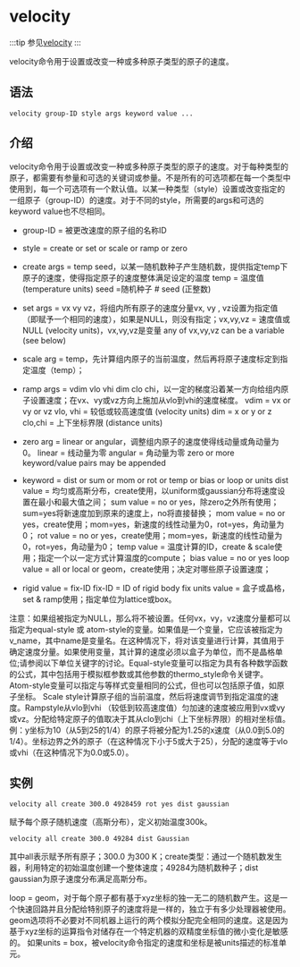 # velocity

:::tip
参见[velocity](https://lammps.sandia.gov/doc/velocity.html)
:::

velocity命令用于设置或改变一种或多种原子类型的原子的速度。

## 语法
```
velocity group-ID style args keyword value ...
```

## 介绍
velocity命令用于设置或改变一种或多种原子类型的原子的速度。对于每种类型的原子，都需要有参量和可选的关键词或参量。不是所有的可选项都在每一个类型中使用到，每一个可选项有一个默认值。以某一种类型（style）设置或改变指定的一组原子（group-ID）的速度。对于不同的style，所需要的args和可选的keyword value也不尽相同。
* group-ID = 被更改速度的原子组的名称ID
* style = create or set or scale or ramp or zero

* create args = temp seed，以某一随机数种子产生随机数，提供指定temp下原子的速度，使得指定原子的速度整体满足设定的温度
    temp = 温度值 (temperature units)
    seed =随机种子 # seed (正整数)

* set args = vx vy vz，将组内所有原子的速度分量vx, vy , vz设置为指定值（即赋予一个相同的速度），如果是NULL，则没有指定；vx,vy,vz = 速度值或 NULL (velocity units)，vx,vy,vz是变量
any of vx,vy,vz can be a variable (see below)
* scale arg = temp，先计算组内原子的当前温度，然后再将原子速度标定到指定温度（temp）；

* ramp args = vdim vlo vhi dim clo chi，以一定的梯度沿着某一方向给组内原子设置速度；在vx、vy或vz方向上施加从vlo到vhi的速度梯度。
    vdim = vx or vy or vz
    vlo, vhi = 较低或较高速度值 (velocity units)
    dim = x or y or z
    clo,chi = 上下坐标界限 (distance units)
* zero arg = linear or angular，调整组内原子的速度使得线动量或角动量为0。
    linear = 线动量为零
    angular = 角动量为零
    zero or more keyword/value pairs may be appended

* keyword = dist or sum or mom or rot or temp or bias or loop or units
dist value = 均匀或高斯分布，create使用，以uniform或gaussian分布将速度设置在最小和最大值之间；
sum value = no or yes，除zero之外所有使用；sum=yes将新速度加到原来的速度上，no将直接替换；
mom value = no or yes，create使用；mom=yes，新速度的线性动量为0，rot=yes，角动量为0；
rot value = no or yes，create使用；mom=yes，新速度的线性动量为0，rot=yes，角动量为0；
temp value = 温度计算的ID，create & scale使用；指定一个以一定方式计算温度的compute；
bias value = no or yes
loop value = all or local or geom，create使用；决定对哪些原子设置速度；
* rigid value = fix-ID
fix-ID = ID of rigid body fix
units value = 盒子或晶格，set & ramp使用；指定单位为lattice或box。

注意：如果组被指定为NULL，那么将不被设置。任何vx，vy，vz速度分量都可以指定为equal-style 或 atom-style的变量。如果值是一个变量，它应该被指定为v_name，其中name是变量名。在这种情况下，将对该变量进行计算，其值用于确定速度分量。如果使用变量，其计算的速度必须以盒子为单位，而不是晶格单位;请参阅以下单位关键字的讨论。Equal-style变量可以指定为具有各种数学函数的公式，其中包括用于模拟框参数或其他参数的thermo_style命令关键字。Atom-style变量可以指定与等样式变量相同的公式，但也可以包括原子值，如原子坐标。 Scale style计算原子组的当前温度，然后将速度调节到指定温度的速度。Rampstyle从vlo到vhi （较低到较高速度值）匀加速的速度被应用到vx或vy或vz。分配给特定原子的值取决于其从clo到chi（上下坐标界限）的相对坐标值。例：y坐标为10（从5到25的1/4）的原子将被分配为1.25的x速度（从0.0到5.0的1/4）。坐标边界之外的原子（在这种情况下小于5或大于25），分配的速度等于vlo或vhi（在这种情况下为0.0或5.0）。

## 实例
```
velocity all create 300.0 4928459 rot yes dist gaussian 
```
赋予每个原子随机速度（高斯分布），定义初始温度300k。

```
velocity all create 300.0 49284 dist Gaussian
```
其中all表示赋予所有原子；300.0 为300 K；create类型：通过一个随机数发生器，利用特定的初始温度创建一个整体速度；49284为随机数种子；dist gaussian为原子速度分布满足高斯分布。

loop = geom，对于每个原子都有基于xyz坐标的独一无二的随机数产生。这是一个快速回路并且分配给特别原子的速度将是一样的，独立于有多少处理器被使用。geom选项将不必要对不同机器上运行的两个模拟分配完全相同的速度。这是因为基于xyz坐标的运算指令对储存在一个特定机器的双精度坐标值的微小变化是敏感的。
如果units = box，被velocity命令指定的速度和坐标是被units描述的标准单元。
